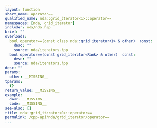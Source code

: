 ```yaml
---
layout: function
short_name: operator==
qualified_name: nda::grid_iterator<1>::operator==
namespaces: [nda, grid_iterator]
includer: nda/nda.hpp
brief: ""
overloads:
  bool operator==(const class nda::grid_iterator<1> & other)  const:
    desc: ""
    source: nda/iterators.hpp
  bool operator==(const grid_iterator<Rank> & other)  const:
    desc: ""
    source: nda/iterators.hpp
desc: ""
params:
  other: __MISSING__
tparams:
  {}
return_value: __MISSING__
example:
  desc: __MISSING__
  code: __MISSING__
see-also: []
title: nda::grid_iterator<1>::operator==
permalink: /cpp-api/nda/grid_iterator/operator==
...
```


